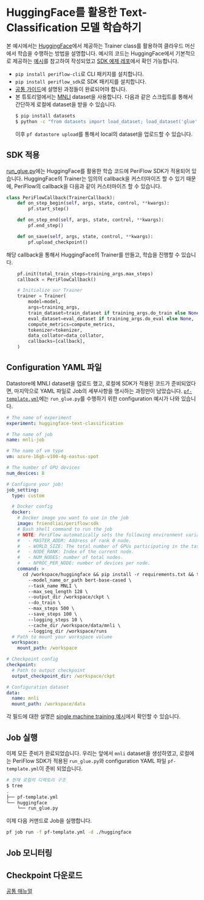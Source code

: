 # HuggingFace를 활용한 Text-Classification 모델 학습하기

본 예시에서는 [HuggingFace](https://github.com/huggingface/transformers)에서 제공하는 Trainer class를 활용하여 클라우드 머신에서 학습을 수행하는 방법을 설명합니다. 예시의 코드는 HuggingFace에서 기본적으로 제공하는 [예시](https://github.com/huggingface/transformers/blob/main/examples/pytorch/text-classification/run_glue.py)를 참고하여 작성되었고 [SDK 예제 레포](https://github.com/friendliai/periflow-python-sdk/tree/main/examples/huggingface)에서 확인 가능합니다.

- `pip install periflow-cli`로 CLI 패키지를 설치합니다.
- `pip install periflow_sdk`로 SDK 패키지를 설치합니다.
- [공통 가이드](./common_step.md)에 설명된 과정들이 완료되어야 합니다.
- 본 튜토리얼에서는 [MNLI](https://cims.nyu.edu/~sbowman/multinli/) dataset을 사용합니다.
다음과 같은 스크립트를 통해서 간단하게 로컬에 dataset을 받을 수 있습니다.
  ```sh
  $ pip install datasets
  $ python -c "from datasets import load_dataset; load_dataset('glue', 'mnli', cache_dir='./mnli')"
  ```
  이후 `pf datastore upload`를 통해서 local의 dataset을 업로드할 수 있습니다.


## SDK 적용

[run_glue.py](https://github.com/friendliai/periflow-python-sdk/blob/main/examples/huggingface/run_glue.py)에는 HuggingFace를 활용한 학습 코드에 PeriFlow SDK가 적용되어 있습니다. HuggingFace의 Trainer는 임의의 callback을 커스터마이즈 할 수 있기 때문에, PeriFlow의 callback을 다음과 같이 커스터마이즈 할 수 있습니다.

```python
class PeriFlowCallback(TrainerCallback):
    def on_step_begin(self, args, state, control, **kwargs):
        pf.start_step()

    def on_step_end(self, args, state, control, **kwargs):
        pf.end_step()

    def on_save(self, args, state, control, **kwargs):
        pf.upload_checkpoint()
```

해당 callback을 통해서 HuggingFace의 Trainer를 만들고, 학습을 진행할 수 있습니다.

```python
    pf.init(total_train_steps=training_args.max_steps)
    callback = PeriFlowCallback()

    # Initialize our Trainer
    trainer = Trainer(
        model=model,
        args=training_args,
        train_dataset=train_dataset if training_args.do_train else None,
        eval_dataset=eval_dataset if training_args.do_eval else None,
        compute_metrics=compute_metrics,
        tokenizer=tokenizer,
        data_collator=data_collator,
        callbacks=[callback],
    )
```

## Configuration YAML 파일

Datastore에 MNLI dataset을 업로드 했고, 로컬에 SDK가 적용된 코드가 준비되었다면, 마지막으로 YAML 파일로 Job의 세부사항을 명시하는 과정만이 남았습니다. [`pf-template.yml`](https://github.com/friendliai/periflow-python-sdk/blob/main/examples/huggingface/pf-template.yml)에는 `run_glue.py`를 수행하기 위한 configuration 예시가 나와 있습니다.

```yaml
# The name of experiment
experiment: huggingface-text-classification

# The name of job
name: mnli-job

# The name of vm type
vm: azure-16gb-v100-4g-eastus-spot

# The number of GPU devices
num_devices: 8

# Configure your job!
job_setting:
  type: custom

  # Docker config
  docker:
    # Docker image you want to use in the job
    image: friendliai/periflow:sdk
    # Bash shell command to run the job
    # NOTE: PeriFlow automatically sets the following environment variables for PyTorch DDP.
    #   - MASTER_ADDR: Address of rank 0 node.
    #   - WORLD_SIZE: The total number of GPUs participating in the task.
    #   - NODE_RANK: Index of the current node.
    #   - NUM_NODES: number of total nodes.
    #   - NPROC_PER_NODE: number of devices per node.
    command: >
      cd /workspace/huggingface && pip install -r requirements.txt && torchrun --nnodes $NUM_NODES --node_rank $NODE_RANK --master_addr $MASTER_ADDR --master_port 6000 --nproc_per_node $NPROC_PER_NODE run_glue.py \
        --model_name_or_path bert-base-cased \
        --task_name MNLI \
        --max_seq_length 128 \
        --output_dir /workspace/ckpt \
        --do_train \
        --max_steps 500 \
        --save_steps 100 \
        --logging_steps 10 \
        --cache_dir /workspace/data/mnli \
        --logging_dir /workspace/runs
  # Path to mount your workspace volume
  workspace:
    mount_path: /workspace

# Checkpoint config
checkpoint:
  # Path to output checkpoint
  output_checkpoint_dir: /workspace/ckpt

# Configuration dataset
data:
  name: mnli
  mount_path: /workspace/data
```

각 필드에 대한 설명은 [single machine training 예시](https://github.com/friendliai/periflow-cli/blob/tutorial-md/doc/tutorial/kr/single_machine_training.md)에서 확인할 수 있습니다.

## Job 실행

이제 모든 준비가 완료되었습니다. 우리는 앞에서 `mnli` dataset을 생성하였고, 로컬에는 PeriFlow SDK가 적용된 `run_glue.py`와 configuration YAML 파일 `pf-template.yml`이 준비 되었습니다.

```sh
# 현재 로컬의 디렉토리 구조
$ tree
.
├── pf-template.yml
└── huggingface
    └── run_glue.py
```

이제 다음 커맨드로 Job을 실행합니다.

```sh
pf job run -f pf-template.yml -d ./huggingface
```

## Job 모니터링

## Checkpoint 다운로드

[공통 매뉴얼](./common_step.md#checkpoint-다운로드)
